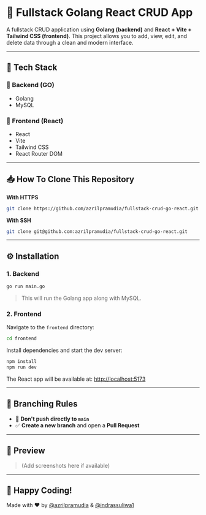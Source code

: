 
# 🚀 Fullstack Golang React CRUD App

A fullstack CRUD application using **Golang (backend)** and **React + Vite + Tailwind CSS (frontend)**. This project allows you to add, view, edit, and delete data through a clean and modern interface.

---

## 🧰 Tech Stack

### 🔧 Backend (GO)
- Golang
- MySQL

### 🎨 Frontend (React)
- React
- Vite
- Tailwind CSS
- React Router DOM

---

## 📥 How To Clone This Repository

**With HTTPS**
```bash
git clone https://github.com/azrilpramudia/fullstack-crud-go-react.git
```

**With SSH**
```bash
git clone git@github.com:azrilpramudia/fullstack-crud-go-react.git
```

---

## ⚙️ Installation

### 1. Backend

```bash
go run main.go
```

> This will run the Golang app along with MySQL.

### 2. Frontend

Navigate to the `frontend` directory:

```bash
cd frontend
```

Install dependencies and start the dev server:

```bash
npm install
npm run dev
```

The React app will be available at: [http://localhost:5173](http://localhost:5173)

---

## 🔀 Branching Rules

- 🚫 **Don't push directly to `main`**
- ✅ **Create a new branch** and open a **Pull Request**

---

## 📸 Preview

> (Add screenshots here if available)

---

## 🎉 Happy Coding!
Made with ❤️ by [@azrilpramudia](https://github.com/azrilpramudia) & [@indrassuliwa1](https://github.com/indrassuliwa1)
